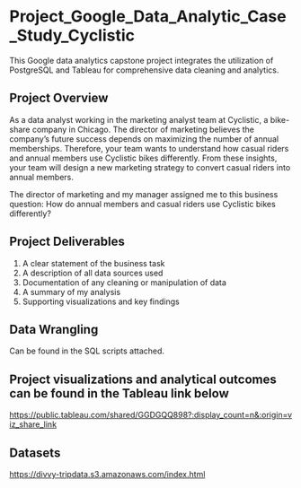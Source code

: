 # Project_Google_Data_Analytic_Case_Study_Cyclistic
This Google data analytics capstone project integrates the utilization of PostgreSQL and Tableau for comprehensive data cleaning and analytics.

## Project Overview
As a data analyst working in the marketing analyst team at Cyclistic, a bike-share company in Chicago. The director of
marketing believes the company’s future success depends on maximizing the number of annual memberships. Therefore, your
team wants to understand how casual riders and annual members use Cyclistic bikes differently. From these insights, your team will
design a new marketing strategy to convert casual riders into annual members.

The director of marketing and my manager assigned me to this business question: How do annual members and casual riders use Cyclistic bikes differently?

## Project Deliverables
1. A clear statement of the business task
2. A description of all data sources used
3. Documentation of any cleaning or manipulation of data
4. A summary of my analysis
5. Supporting visualizations and key findings

## Data Wrangling
Can be found in the SQL scripts attached.

## Project visualizations and analytical outcomes can be found in the Tableau link below
https://public.tableau.com/shared/GGDGQQ898?:display_count=n&:origin=viz_share_link

## Datasets
https://divvy-tripdata.s3.amazonaws.com/index.html


